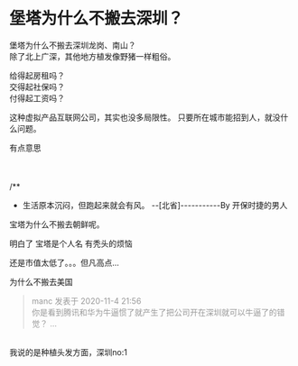 # 堡塔为什么不搬去深圳？


堡塔为什么不搬去深圳龙岗、南山？<br />
除了北上广深，其他地方植发像野猪一样粗俗。

给得起房租吗？<br />
交得起社保吗？<br />
付得起工资吗？

这种虚拟产品互联网公司，其实也没多局限性。 只要所在城市能招到人，就没什么问题。<img id="aimg_mMLHf" onclick="zoom(this, this.src, 0, 0, 0)" class="zoom" src="https://cdn.jsdelivr.net/gh/hishis/forum-master/public/images/patch.gif" onmouseover="img_onmouseoverfunc(this)" onload="thumbImg(this)" border="0" alt="" />

有点意思<br />
<br />
<br />
<br />
/**<br />
 * 生活原本沉闷，但跑起来就会有风。 --[北省]-----------By 开保时捷的男人

宝塔为什么不搬去朝鲜呢。

明白了 宝塔是个人名 有秃头的烦恼<img src="static/image/smiley/default/lol.gif" smilieid="12" border="0" alt="" />

还是市值太低了。。。但凡高点...<img id="aimg_ReHBr" onclick="zoom(this, this.src, 0, 0, 0)" class="zoom" src="https://cdn.jsdelivr.net/gh/hishis/forum-master/public/images/patch.gif" onmouseover="img_onmouseoverfunc(this)" onload="thumbImg(this)" border="0" alt="" />

为什么不搬去美国

<div class="quote"><blockquote><font color="#999999">manc 发表于 2020-11-4 21:56</font><br />
<font color="#999999">你是看到腾讯和华为牛逼惯了就产生了把公司开在深圳就可以牛逼了的错觉？ ...</font></blockquote></div><br />
我说的是种植头发方面，深圳no:1
